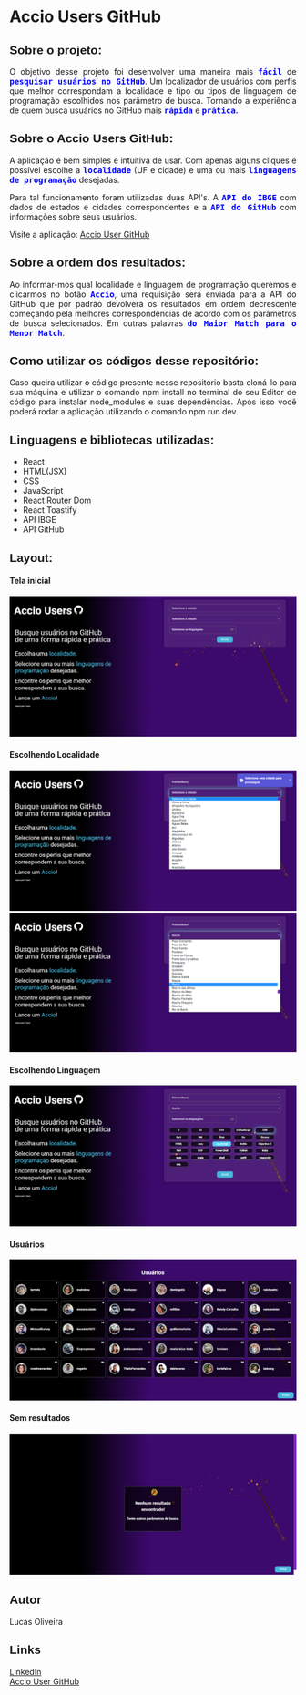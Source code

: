<h1>Accio Users GitHub</h1>

<h2 style="font-family: sans-serif;">Sobre o projeto:</h2>

<p style="text-align: justify;">
    O objetivo desse projeto foi desenvolver uma maneira mais <strong style="color: blue;"><kbd>fácil</kbd></strong> de <strong style="color: blue;"><kbd>pesquisar usuários no GitHub</kbd></strong>. Um localizador de usuários com perfis que melhor correspondam a localidade e tipo ou tipos de linguagem de programação escolhidos nos parâmetro de busca. Tornando a experiência de quem busca usuários no GitHub mais <strong style="color: blue;"><kbd>rápida</kbd></strong> e <strong style="color: blue;"><kbd>prática</kbd>.</strong>
</p>

<h2 style="font-family: sans-serif;">Sobre o Accio Users GitHub:</h2>

<p style="text-align: justify;">
  A aplicação é bem simples e intuitiva de usar. Com apenas alguns cliques é possível escolhe a <strong style="color: blue;"><kbd>localidade</kbd></strong> (UF e cidade) e uma ou mais <strong style="color: blue;"><kbd>linguagens de programação</kbd></strong> desejadas.
</p>

<p style="text-align: justify;">
  Para tal funcionamento foram utilizadas duas API's. A <strong style="color: blue;"><kbd>API do IBGE</kbd></strong> com dados de estados e cidades correspondentes e a <strong style="color: blue;"><kbd>API do GitHub</kbd></strong>  com informações sobre seus usuários.
</p>

<p style="text-align: justify;">
    Visite a aplicação: <a href="https://accio-users-github.netlify.app/">Accio User GitHub</a>

<h2 style="font-family: sans-serif;">Sobre a ordem dos resultados:</h2>

<p style="text-align: justify;">
  Ao informar-mos qual localidade e linguagem de programação queremos e clicarmos no botão <strong style="color: blue;"><kbd>Accio</kbd></strong>, uma requisição será enviada para a API do GitHub que por padrão devolverá os resultados em ordem decrescente começando pela melhores correspondências de acordo com os parâmetros de busca selecionados. Em outras palavras 
  <strong style="color: blue;"><kbd>do Maior Match para o Menor Match</kbd></strong>.
</p>

<h2 style="font-family: sans-serif;">Como utilizar os códigos desse repositório:</h2>

<p style="text-align: justify;">
    Caso queira utilizar o código presente nesse repositório basta cloná-lo para sua máquina e utilizar o comando npm install no terminal do seu Editor de código para instalar node_modules e suas dependências. Após isso você poderá rodar a aplicação utilizando o comando npm run dev.
</p>

<h2 style="font-family: sans-serif;">Linguagens e bibliotecas utilizadas:</h2>

<ul>
    <li>React</li>
    <li>HTML(JSX)</li>
    <li>CSS</li>
    <li>JavaScript</li>
    <li>React Router Dom</li>
    <li>React Toastify</li>
    <li>API IBGE</li>
    <li>API GitHub</li>
</ul>

<h2 style="font-family: sans-serif;">Layout:</h2>

<h4>Tela inicial</h4>
<img src="./src/images/home-screen.png" alt="Escolhendo Palpites">

<h4>Escolhendo Localidade</h4>
<img src="./src/images/choosing-locale-toast.png" alt="Escolhendo Palpites">

<img src="./src/images/choosing-locale.png" alt="Escolhendo Palpites">

<h4>Escolhendo Linguagem</h4>
<img src="./src/images/choosing-languages.png" alt="Escolhendo Palpites">

<h4>Usuários</h4>
<img src="./src/images/users.png" alt="Escolhendo Palpites">

<h4>Sem resultados</h4>
<img src="./src/images/no-results.png" alt="Escolhendo Palpites">

<h2 style="font-family: sans-serif;">Autor</h2>

<p>Lucas Oliveira</p>

<h2 style="font-family: sans-serif;">Links</h2>

<a href="http://www.linkedin.com/in/lucas-de-oliveira-5b8a5532" target="_blank">LinkedIn</a>
<br>
<a href="https://accio-users-github.netlify.app/" target="_blank">Accio User GitHub</a>
<br>
